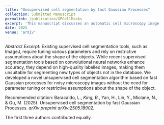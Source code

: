 ```yaml
---
title: "Unsupervised cell segmentation by fast Gaussian Processes"
collection: Submitted Manuscript
permalink: /publication/GPCellMasks
excerpt: 'This manuscript discusses an automatic cell microscopy image segmentation method using Gaussian processes for smoothing, novel adaptive thresholding criteria for detecting foreground objects, and watershed for segmentation.'
date: 2025
venue: 'arXiv'
---
```

*Abstract Excerpt:* 
Existing supervised cell segmentation tools, such as ImageJ, require tuning various parameters and rely on restrictive assumptions about the  shape of the objects. While recent supervised segmentation tools based on convolutional neural networks enhance accuracy, they depend on high-quality labelled images, making them unsuitable for segmenting new types of objects not in the database. We developed a novel unsupervised cell segmentation algorithm based on fast Gaussian processes for noisy microscopy images without the need for parameter tuning or restrictive assumptions about the shape of the object.

Recommended citation: 
Baracaldo, L., _King, B._, Yan, H., Lin, Y., Miolane, N., & Gu, M. (2025). Unsupervised cell segmentation by fast Gaussian Processes. _arXiv preprint arXiv:2505.18902._

The first three authors contributed equally.

